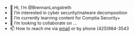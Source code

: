- 👋 Hi, I’m @BrennanLongstreth
- 👀 I’m interested in cyber security/malware decomposition
- 🌱 I’m currently learning content for Comptia Security+
- 💞️ I’m looking to collaborate on ...
- 📫 How to reach me via [email](existance_vip@hotmail.com) or by phone (425)984-3543

<!---
BrennanLongstreth/BrennanLongstreth is a ✨ special ✨ repository because its `README.md` (this file) appears on your GitHub profile.
You can click the Preview link to take a look at your changes.
--->

